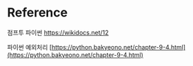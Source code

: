# Reference

점프투 파이썬
https://wikidocs.net/12

파이썬 예외처리
[https://python.bakyeono.net/chapter-9-4.html](https://python.bakyeono.net/chapter-9-4.html)
